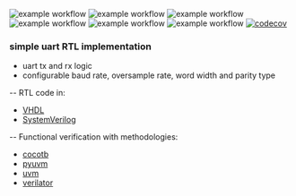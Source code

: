 ![example workflow](https://github.com/npatsiatzis/uart/actions/workflows/regression.yml/badge.svg)
![example workflow](https://github.com/npatsiatzis/uart/actions/workflows/coverage.yml/badge.svg)
![example workflow](https://github.com/npatsiatzis/uart/actions/workflows/regression_pyuvm.yml/badge.svg)
![example workflow](https://github.com/npatsiatzis/uart/actions/workflows/coverage_pyuvm.yml/badge.svg)
![example workflow](https://github.com/npatsiatzis/uart/actions/workflows/formal.yml/badge.svg)
![example workflow](https://github.com/npatsiatzis/uart/actions/workflows/verilator_regression.yml/badge.svg)
[![codecov](https://codecov.io/gh/npatsiatzis/uart/graph/badge.svg?token=529VOQ9EWL)](https://codecov.io/gh/npatsiatzis/uart)

### simple uart RTL implementation

- uart tx and rx logic
- configurable baud rate, oversample rate, word width and parity type

-- RTL code in:
- [VHDL](https://github.com/npatsiatzis/uart/tree/main/rtl/VHDL)
- [SystemVerilog](https://github.com/npatsiatzis/uart/tree/main/rtl/SystemVerilog)

-- Functional verification with methodologies:
- [cocotb](https://github.com/npatsiatzis/uart/tree/main/cocotb_sim)
- [pyuvm](https://github.com/npatsiatzis/uart/tree/main/pyuvm_sim)
- [uvm](https://github.com/npatsiatzis/uart/tree/main/uvm_sim)
- [verilator](https://github.com/npatsiatzis/uart/tree/main/verilator_sim)